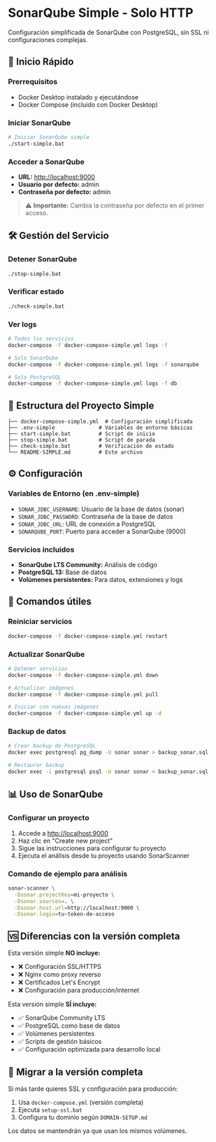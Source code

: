 # SonarQube Simple - Solo HTTP

Configuración simplificada de SonarQube con PostgreSQL, sin SSL ni configuraciones complejas.

## 🚀 Inicio Rápido

### Prerrequisitos

- Docker Desktop instalado y ejecutándose
- Docker Compose (incluido con Docker Desktop)

### Iniciar SonarQube

```bash
# Iniciar SonarQube simple
./start-simple.bat
```

### Acceder a SonarQube

- **URL:** <http://localhost:9000>
- **Usuario por defecto:** admin
- **Contraseña por defecto:** admin

> ⚠️ **Importante:** Cambia la contraseña por defecto en el primer acceso.

## 🛠️ Gestión del Servicio

### Detener SonarQube

```bash
./stop-simple.bat
```

### Verificar estado

```bash
./check-simple.bat
```

### Ver logs

```bash
# Todos los servicios
docker-compose -f docker-compose-simple.yml logs -f

# Solo SonarQube
docker-compose -f docker-compose-simple.yml logs -f sonarqube

# Solo PostgreSQL
docker-compose -f docker-compose-simple.yml logs -f db
```

## 📁 Estructura del Proyecto Simple

```text
├── docker-compose-simple.yml  # Configuración simplificada
├── .env-simple              # Variables de entorno básicas
├── start-simple.bat         # Script de inicio
├── stop-simple.bat          # Script de parada
├── check-simple.bat         # Verificación de estado
└── README-SIMPLE.md         # Este archivo
```

## ⚙️ Configuración

### Variables de Entorno (en .env-simple)

- `SONAR_JDBC_USERNAME`: Usuario de la base de datos (sonar)
- `SONAR_JDBC_PASSWORD`: Contraseña de la base de datos
- `SONAR_JDBC_URL`: URL de conexión a PostgreSQL
- `SONARQUBE_PORT`: Puerto para acceder a SonarQube (9000)

### Servicios incluidos

- **SonarQube LTS Community:** Análisis de código
- **PostgreSQL 13:** Base de datos
- **Volúmenes persistentes:** Para datos, extensiones y logs

## 🔧 Comandos útiles

### Reiniciar servicios

```bash
docker-compose -f docker-compose-simple.yml restart
```

### Actualizar SonarQube

```bash
# Detener servicios
docker-compose -f docker-compose-simple.yml down

# Actualizar imágenes
docker-compose -f docker-compose-simple.yml pull

# Iniciar con nuevas imágenes
docker-compose -f docker-compose-simple.yml up -d
```

### Backup de datos

```bash
# Crear backup de PostgreSQL
docker exec postgresql pg_dump -U sonar sonar > backup_sonar.sql

# Restaurar backup
docker exec -i postgresql psql -U sonar sonar < backup_sonar.sql
```

## 📊 Uso de SonarQube

### Configurar un proyecto

1. Accede a <http://localhost:9000>
2. Haz clic en "Create new project"
3. Sigue las instrucciones para configurar tu proyecto
4. Ejecuta el análisis desde tu proyecto usando SonarScanner

### Comando de ejemplo para análisis

```bash
sonar-scanner \
  -Dsonar.projectKey=mi-proyecto \
  -Dsonar.sources=. \
  -Dsonar.host.url=http://localhost:9000 \
  -Dsonar.login=tu-token-de-acceso
```

## 🆚 Diferencias con la versión completa

Esta versión simple **NO incluye:**

- ❌ Configuración SSL/HTTPS
- ❌ Nginx como proxy reverso  
- ❌ Certificados Let's Encrypt
- ❌ Configuración para producción/internet

Esta versión simple **SÍ incluye:**

- ✅ SonarQube Community LTS
- ✅ PostgreSQL como base de datos
- ✅ Volúmenes persistentes
- ✅ Scripts de gestión básicos
- ✅ Configuración optimizada para desarrollo local

## 🔄 Migrar a la versión completa

Si más tarde quieres SSL y configuración para producción:

1. Usa `docker-compose.yml` (versión completa)
2. Ejecuta `setup-ssl.bat`
3. Configura tu dominio según `DOMAIN-SETUP.md`

Los datos se mantendrán ya que usan los mismos volúmenes.
